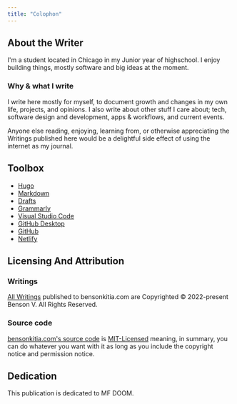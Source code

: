 ```yaml
---
title: "Colophon"
---
```


## About the Writer

I'm a student located in Chicago in my Junior year of highschool. I enjoy building things, mostly software and big ideas at the moment.

### Why & what I write

I write here mostly for myself, to document growth and changes in my own life, projects, and opinions. I also write about other stuff I care about; tech, software design and development, apps & workflows, and current events.

Anyone else reading, enjoying, learning from, or otherwise appreciating the Writings published here would be a delightful side effect of using the internet as my journal.

## Toolbox

- [Hugo](https://gohugo.io/)
- [Markdown](https://daringfireball.net/projects/markdown/)
- [Drafts](https://apps.apple.com/us/app/drafts/id1236254471/)
- [Grammarly](https://grammarly.com/)
- [Visual Studio Code](https://code.visualstudio.com/)
- [GitHub Desktop](https://desktop.github.com/)
- [GitHub](https://github.com/)
- [Netlify](https://netlify.com/)

## Licensing And Attribution

### Writings

[All Writings](https://bensonkitia.com/writings) published to bensonkitia.com are Copyrighted © 2022-present Benson V. All Rights Reserved.

### Source code

[bensonkitia.com's source code](https://github.com/bensonkitia/bensonkitia.com) is [MIT-Licensed](https://github.com/bensonkitia/bensonkitia.com/blob/main/LICENSE) meaning, in summary, you can do whatever you want with it as long as you include the copyright notice and permission notice.

## Dedication

This publication is dedicated to MF DOOM.

